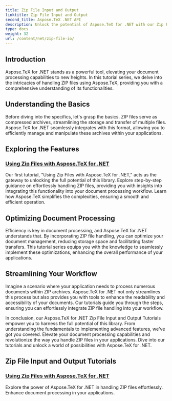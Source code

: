 ```yaml
---
title: Zip File Input and Output
linktitle: Zip File Input and Output
second_title: Aspose.TeX .NET API
description: Unlock the potential of Aspose.TeX for .NET with our Zip File Input and Output Tutorials. Explore ZIP file handling, document processing for your applications.
type: docs
weight: 32
url: /content/net/zip-file-io/
---
```

## Introduction

Aspose.TeX for .NET stands as a powerful tool, elevating your document processing capabilities to new heights. In this tutorial series, we delve into the intricacies of handling ZIP files using Aspose.TeX, providing you with a comprehensive understanding of its functionalities.

## Understanding the Basics
Before diving into the specifics, let's grasp the basics. ZIP files serve as compressed archives, streamlining the storage and transfer of multiple files. Aspose.TeX for .NET seamlessly integrates with this format, allowing you to efficiently manage and manipulate these archives within your applications.

## Exploring the Features
### [Using Zip Files with Aspose.TeX for .NET](./zip-files-aspose-tex/)
Our first tutorial, "Using Zip Files with Aspose.TeX for .NET," acts as the gateway to unlocking the full potential of this library. Explore step-by-step guidance on effortlessly handling ZIP files, providing you with insights into integrating this functionality into your document processing workflow. Learn how Aspose.TeX simplifies the complexities, ensuring a smooth and efficient operation.

## Optimizing Document Processing
Efficiency is key in document processing, and Aspose.TeX for .NET understands that. By incorporating ZIP file handling, you can optimize your document management, reducing storage space and facilitating faster transfers. This tutorial series equips you with the knowledge to seamlessly implement these optimizations, enhancing the overall performance of your applications.

## Streamlining Your Workflow
Imagine a scenario where your application needs to process numerous documents within ZIP archives. Aspose.TeX for .NET not only streamlines this process but also provides you with tools to enhance the readability and accessibility of your documents. Our tutorials guide you through the steps, ensuring you can effortlessly integrate ZIP file handling into your workflow.

In conclusion, our Aspose.TeX for .NET Zip File Input and Output Tutorials empower you to harness the full potential of this library. From understanding the fundamentals to implementing advanced features, we've got you covered. Elevate your document processing capabilities and revolutionize the way you handle ZIP files in your applications. Dive into our tutorials and unlock a world of possibilities with Aspose.TeX for .NET.
## Zip File Input and Output Tutorials
### [Using Zip Files with Aspose.TeX for .NET](./zip-files-aspose-tex/)
Explore the power of Aspose.TeX for .NET in handling ZIP files effortlessly. Enhance document processing in your applications.